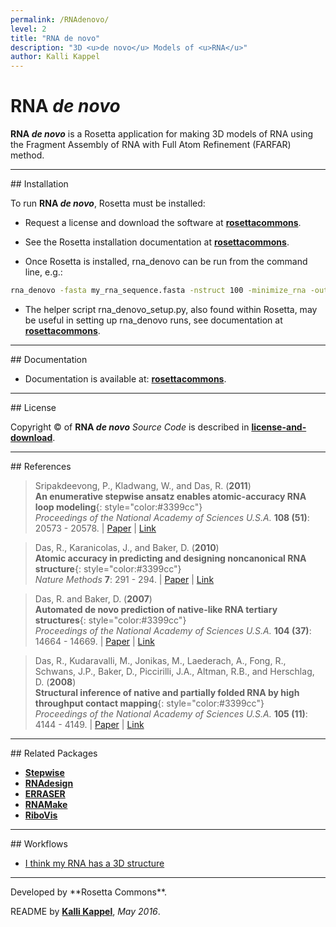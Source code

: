```yaml
---
permalink: /RNAdenovo/
level: 2
title: "RNA de novo"
description: "3D <u>de novo</u> Models of <u>RNA</u>"
author: Kalli Kappel
---
```


# RNA _de novo_

**RNA _de novo_** is a Rosetta application for making 3D models of RNA using the Fragment Assembly of RNA with Full Atom Refinement (FARFAR) method.

<hr/>
## Installation

To run **RNA _de novo_**, Rosetta must be installed:

- Request a license and download the software at [**rosettacommons**](https://www.rosettacommons.org/software/license-and-download).

- See the Rosetta installation documentation at [**rosettacommons**](https://www.rosettacommons.org/docs/latest/getting_started/Getting-Started).

- Once Rosetta is installed, rna_denovo can be run from the command line, e.g.:

```bash
rna_denovo -fasta my_rna_sequence.fasta -nstruct 100 -minimize_rna -out::file::silent my_rna_structures.out
```

- The helper script rna_denovo_setup.py, also found within Rosetta, may be useful in setting up rna_denovo runs, see documentation at [**rosettacommons**](https://www.rosettacommons.org/docs/latest/application_documentation/rna/rna-denovo-setup).

<hr/>
## Documentation

* Documentation is available at: [**rosettacommons**](www.rosettacommons.org/docs/latest/application_documentation/rna/rna-denovo/).

<hr/>
## License

Copyright &copy; of **RNA _de novo_** _Source Code_ is described in [**license-and-download**](https://www.rosettacommons.org/software/license-and-download).

<hr/>
## References

>Sripakdeevong, P., Kladwang, W., and Das, R. (**2011**)<br/>
>**An enumerative stepwise ansatz enables atomic-accuracy RNA loop modeling**{: style="color:#3399cc"}<br/>
>*Proceedings of the National Academy of Sciences U.S.A.* **108 (51)**: 20573 - 20578. | [Paper](https://daslab.stanford.edu/site_data/pub_pdf/2012_Sripakdeevong_PNAS.pdf) | [Link](http://www.pnas.org/content/108/51/20573)

>Das, R., Karanicolas, J., and Baker, D. (**2010**)<br/>
>**Atomic accuracy in predicting and designing noncanonical RNA structure**{: style="color:#3399cc"}<br/>
>*Nature Methods* **7**: 291 - 294. | [Paper](https://daslab.stanford.edu/site_data/pub_pdf/2010_Das_NatMeth.pdf) | [Link](http://www.nature.com/nmeth/journal/v7/n4/abs/nmeth.1433.html)

>Das, R. and Baker, D. (**2007**)<br/>
>**Automated de novo prediction of native-like RNA tertiary structures**{: style="color:#3399cc"}<br/>
>*Proceedings of the National Academy of Sciences U.S.A.* **104 (37)**: 14664 - 14669. | [Paper](https://daslab.stanford.edu/site_data/pub_pdf/2007_Das_PNAS.pdf) | [Link](http://www.pnas.org/content/104/37/14664.long)

>Das, R., Kudaravalli, M., Jonikas, M., Laederach, A., Fong, R., Schwans, J.P., Baker, D., Piccirilli, J.A., Altman, R.B., and Herschlag, D. (**2008**)<br/>
>**Structural inference of native and partially folded RNA by high throughput contact mapping**{: style="color:#3399cc"}<br/>
>*Proceedings of the National Academy of Sciences U.S.A.* **105 (11)**: 4144 - 4149. | [Paper](https://daslab.stanford.edu/site_data/pub_pdf/2008_Das_PNAS.pdf) | [Link](http://www.pnas.org/content/105/11/4144.long)

<hr/>
## Related Packages

* [**Stepwise**](/Stepwise/)
* [**RNAdesign**](/RNAdesign/)
* [**ERRASER**](/ERRASER/)
* [**RNAMake**](/RNAMake/)
* [**RiboVis**](/RiboVis/)

<hr/>
## Workflows

* [I think my RNA has a 3D structure](/workflows/3D_modeling/)

<hr/>
Developed by **Rosetta Commons**.

README by [**Kalli Kappel**](https://github.com/kkappel1), *May 2016*.

